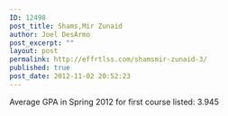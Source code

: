 ```yaml
---
ID: 12498
post_title: Shams,Mir Zunaid
author: Joel DesArmo
post_excerpt: ""
layout: post
permalink: http://effrtlss.com/shamsmir-zunaid-3/
published: true
post_date: 2012-11-02 20:52:23
---
```

<p>Average GPA in Spring 2012 for first course listed: 3.945</p>